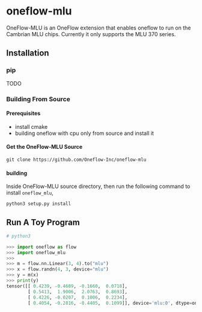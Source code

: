 # oneflow-mlu

OneFlow-MLU is an OneFlow extension that enables oneflow to run on the Cambrian MLU chips. Currently it only supports the MLU 370 series.

## Installation

### pip

TODO

### Building From Source

#### Prerequisites

- install cmake
- building oneflow with cpu only from source and install it

#### Get the OneFlow-MLU Source

```shell
git clone https://github.com/Oneflow-Inc/oneflow-mlu
```

#### building

Inside OneFlow-MLU source directory, then run the following command to install `oneflow_mlu`,

```shell
python3 setup.py install
```

## Run A Toy Program

```python
# python3

>>> import oneflow as flow
>>> import oneflow_mlu
>>>
>>> m = flow.nn.Linear(3, 4).to("mlu")
>>> x = flow.randn(4, 3, device="mlu")
>>> y = m(x)
>>> print(y)
tensor([[ 0.4239, -0.4689, -0.1660,  0.0718],
        [ 0.5413,  1.9006,  2.0763,  0.8693],
        [ 0.4226, -0.0207,  0.1006,  0.2234],
        [ 0.4054, -0.2816, -0.4405,  0.1099]], device='mlu:0', dtype=oneflow.float32, grad_fn=<broadcast_addBackward>)
```
